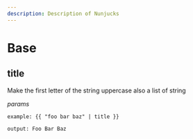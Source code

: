 ```yaml
---
description: Description of Nunjucks
---
```


# Base

## title

Make the first letter of the string uppercase also a list of string

_params_

```text
example: {{ "foo bar baz" | title }}

output: Foo Bar Baz
```

